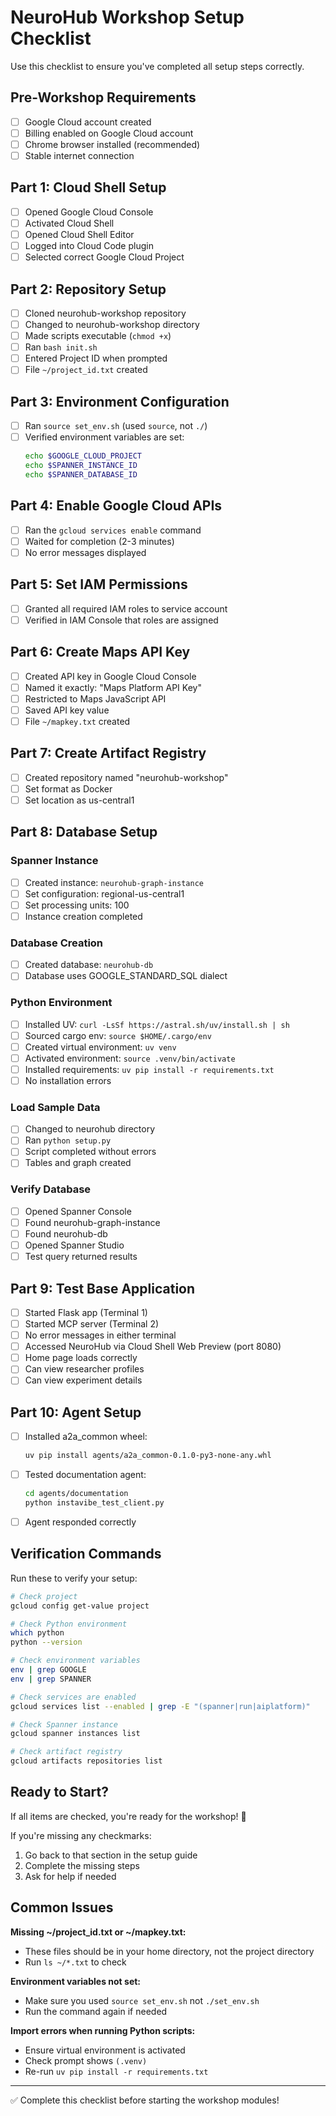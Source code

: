 # NeuroHub Workshop Setup Checklist

Use this checklist to ensure you've completed all setup steps correctly.

## Pre-Workshop Requirements

- [ ] Google Cloud account created
- [ ] Billing enabled on Google Cloud account
- [ ] Chrome browser installed (recommended)
- [ ] Stable internet connection

## Part 1: Cloud Shell Setup

- [ ] Opened Google Cloud Console
- [ ] Activated Cloud Shell
- [ ] Opened Cloud Shell Editor
- [ ] Logged into Cloud Code plugin
- [ ] Selected correct Google Cloud Project

## Part 2: Repository Setup

- [ ] Cloned neurohub-workshop repository
- [ ] Changed to neurohub-workshop directory
- [ ] Made scripts executable (`chmod +x`)
- [ ] Ran `bash init.sh`
- [ ] Entered Project ID when prompted
- [ ] File `~/project_id.txt` created

## Part 3: Environment Configuration

- [ ] Ran `source set_env.sh` (used `source`, not `./`)
- [ ] Verified environment variables are set:
  ```bash
  echo $GOOGLE_CLOUD_PROJECT
  echo $SPANNER_INSTANCE_ID
  echo $SPANNER_DATABASE_ID
  ```

## Part 4: Enable Google Cloud APIs

- [ ] Ran the `gcloud services enable` command
- [ ] Waited for completion (2-3 minutes)
- [ ] No error messages displayed

## Part 5: Set IAM Permissions

- [ ] Granted all required IAM roles to service account
- [ ] Verified in IAM Console that roles are assigned

## Part 6: Create Maps API Key

- [ ] Created API key in Google Cloud Console
- [ ] Named it exactly: "Maps Platform API Key"
- [ ] Restricted to Maps JavaScript API
- [ ] Saved API key value
- [ ] File `~/mapkey.txt` created

## Part 7: Create Artifact Registry

- [ ] Created repository named "neurohub-workshop"
- [ ] Set format as Docker
- [ ] Set location as us-central1

## Part 8: Database Setup

### Spanner Instance
- [ ] Created instance: `neurohub-graph-instance`
- [ ] Set configuration: regional-us-central1
- [ ] Set processing units: 100
- [ ] Instance creation completed

### Database Creation
- [ ] Created database: `neurohub-db`
- [ ] Database uses GOOGLE_STANDARD_SQL dialect

### Python Environment
- [ ] Installed UV: `curl -LsSf https://astral.sh/uv/install.sh | sh`
- [ ] Sourced cargo env: `source $HOME/.cargo/env`
- [ ] Created virtual environment: `uv venv`
- [ ] Activated environment: `source .venv/bin/activate`
- [ ] Installed requirements: `uv pip install -r requirements.txt`
- [ ] No installation errors

### Load Sample Data
- [ ] Changed to neurohub directory
- [ ] Ran `python setup.py`
- [ ] Script completed without errors
- [ ] Tables and graph created

### Verify Database
- [ ] Opened Spanner Console
- [ ] Found neurohub-graph-instance
- [ ] Found neurohub-db
- [ ] Opened Spanner Studio
- [ ] Test query returned results

## Part 9: Test Base Application

- [ ] Started Flask app (Terminal 1)
- [ ] Started MCP server (Terminal 2)
- [ ] No error messages in either terminal
- [ ] Accessed NeuroHub via Cloud Shell Web Preview (port 8080)
- [ ] Home page loads correctly
- [ ] Can view researcher profiles
- [ ] Can view experiment details

## Part 10: Agent Setup

- [ ] Installed a2a_common wheel:
  ```bash
  uv pip install agents/a2a_common-0.1.0-py3-none-any.whl
  ```
- [ ] Tested documentation agent:
  ```bash
  cd agents/documentation
  python instavibe_test_client.py
  ```
- [ ] Agent responded correctly

## Verification Commands

Run these to verify your setup:

```bash
# Check project
gcloud config get-value project

# Check Python environment
which python
python --version

# Check environment variables
env | grep GOOGLE
env | grep SPANNER

# Check services are enabled
gcloud services list --enabled | grep -E "(spanner|run|aiplatform)"

# Check Spanner instance
gcloud spanner instances list

# Check artifact registry
gcloud artifacts repositories list
```

## Ready to Start?

If all items are checked, you're ready for the workshop! 🎉

If you're missing any checkmarks:
1. Go back to that section in the setup guide
2. Complete the missing steps
3. Ask for help if needed

## Common Issues

**Missing ~/project_id.txt or ~/mapkey.txt:**
- These files should be in your home directory, not the project directory
- Run `ls ~/*.txt` to check

**Environment variables not set:**
- Make sure you used `source set_env.sh` not `./set_env.sh`
- Run the command again if needed

**Import errors when running Python scripts:**
- Ensure virtual environment is activated
- Check prompt shows `(.venv)`
- Re-run `uv pip install -r requirements.txt`

---
✅ Complete this checklist before starting the workshop modules!